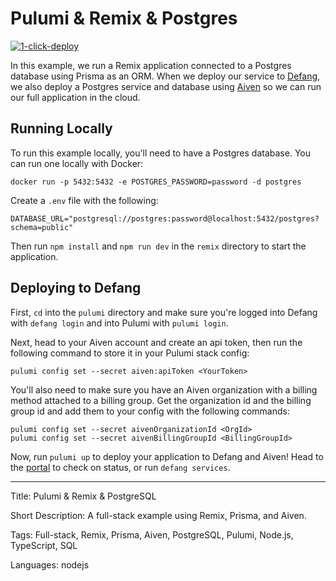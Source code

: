 # Pulumi & Remix & Postgres

[![1-click-deploy](https://defang.io/deploy-with-defang.png)](https://portal.defang.dev/redirect?url=https%3A%2F%2Fgithub.com%2Fnew%3Ftemplate_name%3Dsample-pulumi-remix-postgres-template%26template_owner%3DDefangSamples)

In this example, we run a Remix application connected to a Postgres database using Prisma as an ORM. When we deploy our service to [Defang](https://defang.io/), we also deploy a Postgres service and database using [Aiven](https://aiven.io/) so we can run our full application in the cloud.

## Running Locally

To run this example locally, you'll need to have a Postgres database. You can run one locally with Docker:

```
docker run -p 5432:5432 -e POSTGRES_PASSWORD=password -d postgres
```

Create a `.env` file with the following:

```
DATABASE_URL="postgresql://postgres:password@localhost:5432/postgres?schema=public"
```

Then run `npm install` and `npm run dev` in the `remix` directory to start the application.

## Deploying to Defang

First, `cd` into the `pulumi` directory and make sure you're logged into Defang with `defang login` and into Pulumi with `pulumi login`.

Next, head to your Aiven account and create an api token, then run the following command to store it in your Pulumi stack config:

```
pulumi config set --secret aiven:apiToken <YourToken>
```

You'll also need to make sure you have an Aiven organization with a billing method attached to a billing group. Get the organization id and the billing group id and add them to your config with the following commands:

```
pulumi config set --secret aivenOrganizationId <OrgId>
pulumi config set --secret aivenBillingGroupId <BillingGroupId>
```

Now, run `pulumi up` to deploy your application to Defang and Aiven! Head to the [portal](https://portal.defang.dev) to check on status, or run `defang services`.

---

Title: Pulumi & Remix & PostgreSQL

Short Description: A full-stack example using Remix, Prisma, and Aiven.

Tags: Full-stack, Remix, Prisma, Aiven, PostgreSQL, Pulumi, Node.js, TypeScript, SQL

Languages: nodejs
